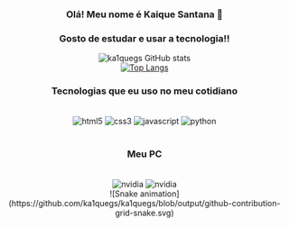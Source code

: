 <div align="center">
 
### Olá! Meu nome é Kaique Santana 👋
                                                      
### Gosto de estudar e usar a tecnologia!!

![ka1quegs GitHub stats](https://github-readme-stats.vercel.app/api?username=ka1quegs&show_icons=true&theme=radical)
<br>
[![Top Langs](https://github-readme-stats.vercel.app/api/top-langs/?username=ka1quegs&layout=compactshow_icons=true&theme=radical )](https://github.com/ka1quegs/github-readme-stats)

### Tecnologias que eu uso no meu cotidiano
<div style = "display: inline_block"><br/>
    <img align="center" alt="html5" src="https://img.shields.io/badge/HTML5-E34F26?style=for-the-badge&logo=html5&logoColor=white" />
    <img align="center" alt="css3" src="https://img.shields.io/badge/CSS3-1572B6?style=for-the-badge&logo=css3&logoColor=white" />
    <img align="center" alt="javascript" src="https://img.shields.io/badge/JavaScript-323330?style=for-the-badge&logo=javascript&logoColor=F7DF1E" />
    <img align="center" alt="python" src="https://img.shields.io/badge/Python-14354C?style=for-the-badge&logo=python&logoColor=white" />
</div>

<br>

### Meu PC

<div style = "display: inline_block"><br/>
<img align="center" alt="nvidia" src="https://img.shields.io/badge/Intel-Core_i5_10th-0071C5?style=for-the-badge&logo=intel&logoColor=white" />
<img align="center" alt="nvidia" src="https://img.shields.io/badge/NVIDIA-RTX3060ti-76B900?style=for-the-badge&logo=nvidia&logoColor=white" />
</div>
</div>
<div align="center">
  ![Snake animation](https://github.com/ka1quegs/ka1quegs/blob/output/github-contribution-grid-snake.svg)
</div>

